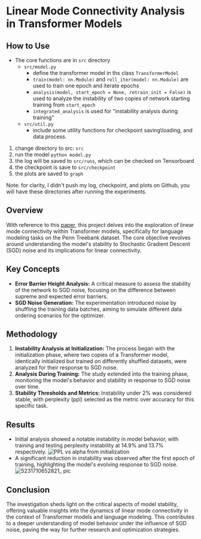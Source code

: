 # Linear Mode Connectivity Analysis in Transformer Models

## How to Use
- The core functions are in `src` directory
    - `src/model.py`
      - define the transformer model in ths class `TransformerModel`
      - `train(model: nn.Module)` and `roll_iter(model: nn.Module)` are used to train one epoch and iterate epochs
      - `analysis(model, start_epoch = None, retrain_init = False)` is used to analyze the instability of two copies of network starting training from `start_epoch`
      - `integrated_analysis` is used for "instability analysis during training" 
    - `src/util.py`
        - include some utility functions for checkpoint saving\loading, and data process.
     
      
1. change directory to src: `src`
2. run the model `python model.py`
3. the log will be saved to `src/runs`, which can be checked on Tensorboard
4. the checkpoint is save to `src/checkpoint`
5. the plots are saved to `graph`

Note: for clarity, I didn't push my log, checkpoint, and plots on Github, you will have these directories after running the experiments.

## Overview
With reference to this [paper](https://arxiv.org/abs/1912.05671), this project delves into the exploration of linear mode connectivity within Transformer models, specifically for language modeling tasks on the Penn Treebank dataset. The core objective revolves around understanding the model's stability to Stochastic Gradient Descent (SGD) noise and its implications for linear connectivity.

   
## Key Concepts
- **Error Barrier Height Analysis:** A critical measure to assess the stability of the network to SGD noise, focusing on the difference between supreme and expected error barriers.
- **SGD Noise Generation:** The experimentation introduced noise by shuffling the training data batches, aiming to simulate different data ordering scenarios for the optimizer.

## Methodology
1. **Instability Analysis at Initialization:** The process began with the initialization phase, where two copies of a Transformer model, identically initialized but trained on differently shuffled datasets, were analyzed for their response to SGD noise.
2. **Analysis During Training:** The study extended into the training phase, monitoring the model's behavior and stability in response to SGD noise over time.
3. **Stability Thresholds and Metrics:** Instability under 2% was considered stable, with perplexity (ppl) selected as the metric over accuracy for this specific task.

## Results
- Initial analysis showed a notable instability in model behavior, with training and testing perplexity instability at 14.9% and 13.7% respectively.
![PPL vs alpha from initialization](https://github.com/hahacen/linear_mode_connectivity_transformer/assets/103203631/40c01a8f-a731-4ba7-aea5-582330a82b67)
- A significant reduction in instability was observed after the first epoch of training, highlighting the model's evolving response to SGD noise.
![5231710652821_ pic](https://github.com/hahacen/linear_mode_connectivity_transformer/assets/103203631/902dabb1-b9c2-4e66-84d3-81ac20328c69)

  
## Conclusion
The investigation sheds light on the critical aspects of model stability, offering valuable insights into the dynamics of linear mode connectivity in the context of Transformer models and language modeling. This contributes to a deeper understanding of model behavior under the influence of SGD noise, paving the way for further research and optimization strategies.
